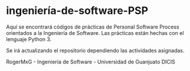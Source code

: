 # ingeniería-de-software-PSP
Aquí se encontrará códigos de prácticas de Personal Software Process orientados a la Ingeniería de Software.
Las prácticas están hechas con el lenguaje Python 3.

Se irá actualizando el repositorio dependiendo las actividades asignadas.



RogerMxG - Ingeniería de Software - Universidad de Guanjuato DICIS
